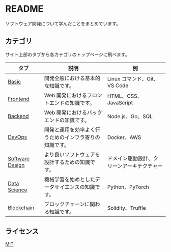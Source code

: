 # README

ソフトウェア開発について学んだことをまとめています。

## カテゴリ

サイト上部のタブから各カテゴリのトップページに飛べます。

| タブ                                 | 説明                                                   | 例                                         |
| ------------------------------------ | ------------------------------------------------------ | ------------------------------------------ |
| [Basic](./Basic/)                    | 開発全般における基本的な知識です。                     | Linux コマンド、Git、VS Code               |
| [Frontend](./Frontend/)              | Web 開発におけるフロントエンドの知識です。             | HTML、CSS、JavaScript                      |
| [Backend](./Backend/)                | Web 開発におけるバックエンドの知識です。               | Node.js、Go、SQL                           |
| [DevOps](./DevOps/)                  | 開発と運用を効率よく行うためのインフラ寄りの知識です。 | Docker、AWS                                |
| [Software Design](./SoftwareDesign/) | より良いソフトウェアを設計するための知識です。         | ドメイン駆動設計、クリーンアーキテクチャー |
| [Data Science](./DataScience/)       | 機械学習を始めとしたデータサイエンスの知識です。       | Python、PyTorch                            |
| [Blockchain](./Blockchain/)          | ブロックチェーンに関わる知識です。                     | Solidity、Truffle                          |

## ライセンス

[MIT](https://github.com/tighug/til/blob/main/LICENSE)
